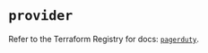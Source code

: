 # `provider`

Refer to the Terraform Registry for docs: [`pagerduty`](https://registry.terraform.io/providers/pagerduty/pagerduty/3.24.1/docs).
